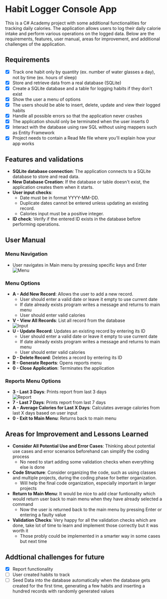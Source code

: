 
# Habit Logger Console App
This is a C# Academy project with some additional functionalities for tracking daily 
calories. The application allows users to log their daily calorie intake and perform 
various operations on the logged data. Below are the requirements, features, user 
manual, areas for improvement, and additional challenges of the application.  

## Requirements
- [x] Track one habit only by quantity (ex. number of water glasses a day), not
      by time (ex. hours of sleep)
- [x] Store and retrieve data from a real database (SQLite)
- [x] Create a SQLite database and a table for logging habits if they don't exist
- [x] Show the user a menu of options
- [x] The users should be able to insert, delete, update and view their logged habits
- [x] Handle all possible errors so that the application never crashes
- [x] The application should only be terminated when the user inserts 0
- [x] Interact with the database using raw SQL without using mappers such as
      Entity Framework
- [x] Project needs to contain a Read Me file where you'll explain how your app works

## Features and validations
* **SQLite database connection**: The application connects to a SQLite database
  to store and read data.
* **New Database Creation**: If the database or table doesn't exist, the application
  creates them when it starts.
* **User input checks**:
  * Date must be in format YYYY-MM-DD.
  * Duplicate dates cannot be entered unless updating an existing record.
  * Calories input must be a positive integer.
* **ID check**: Verify if the entered ID exists in the database before
  performing operations.

## User Manual
### Menu Navigation
* User navigates in Main menu by pressing specific keys and Enter  
  ![Menu](https://github.com/HopelessCoding/learning/assets/161690352/27c11482-75d6-4b6f-bf2b-7a2cef5370bf)

### Menu Options  
* **A - Add New Record**: Allows the user to add a new record.
  * User should enter a valid date or leave it empty to use current date
  * If date already exists program writes a message and returns to main menu
  * User should enter valid calories
* **V - View All Records**: List all record from the database  
 ![Input](https://github.com/HopelessCoding/learning/assets/161690352/d7e576a2-a892-4f6f-9a75-21ad50c85c9a)
* **U - Update Record**: Updates an existing record by entering its ID
  * User should enter a valid date or leave it empty to use current date
  * If date already exists program writes a message and returns to main menu
  * User should enter valid calories
* **D - Delete Record**: Deletes a record by entering its ID
* **R - Generate Reports**: Opens reports menu 
* **0 - Close Application**: Terminates the application

### Reports Menu Options
* **3 - Last 3 Days**: Prints report from last 3 days  
![Report](https://github.com/HopelessCoding/learning/assets/161690352/8886c595-63ca-43cf-8a2c-c72aa0fbda8c)
* **7 - Last 7 Days**: Prints report from last 7 days
* **A - Average Calories for Last X Days**: Calculates average calories from last
  X days based on user input 
* **0 - Exit to Main Menu**: Returns back to main menu  

## Areas for Improvement and Lessons Learned
* **Consider All Potential Use and Error Cases**: Thinking about potential use
  cases and error scenarios beforehand can simplify the coding process
  * No need to start adding some validation checks when everything else is done
* **Code Structure**: Consider organizing the code, such as using classes and multiple
  projects, during the coding phase for better organization.
  * Will help the final code organization, especially important in larger projects
* **Return to Main Menu**: It would be nice to add clear funtionality which would return
  user back to main menu when they have already selected a command
  * Now the user is returned back to the main menu by pressing Enter or entering
    a faulty value
* **Validation Checks**: Very happy for all the validation checks which are done,
  take lot of time to learn and implement those correctly but it was worth it
  * Those probly could be implemented in a smarter way in some cases but next time
 
## Addtional challenges for future
- [x] Report functionality
- [ ] User created habits to track
- [ ] Seed Data into the database automatically when the database gets created for
      the first time, generating a few habits and inserting a hundred records with
      randomly generated values

